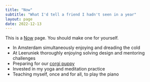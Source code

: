 ```yaml
---
title: "Now"
subtitle: "What I'd tell a friend I hadn't seen in a year"
layout: page
date: 2022-12-13
---
```

This is a [Now](https://nownownow.com/) page. You should make one for yourself.

- In Amsterdam simultaneously enjoying and dreading the cold
- At Leeruniek thoroughly enjoying solving design and mentoring challenges
- Preparing for our [corgi puppy](https://lemonade.waleson.us)
- Invested in my yoga and meditation practice
- Teaching myself, once and for all, to play the piano